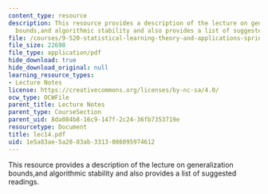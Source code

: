 ```yaml
---
content_type: resource
description: This resource provides a description of the lecture on generalization
  bounds,and algorithmic stability and also provides a list of suggested readings.
file: /courses/9-520-statistical-learning-theory-and-applications-spring-2006/1e5a83ae5a2883ab3313086095974612_lec14.pdf
file_size: 22698
file_type: application/pdf
hide_download: true
hide_download_original: null
learning_resource_types:
- Lecture Notes
license: https://creativecommons.org/licenses/by-nc-sa/4.0/
ocw_type: OCWFile
parent_title: Lecture Notes
parent_type: CourseSection
parent_uid: 8da084b8-16c9-147f-2c24-36fb7353719e
resourcetype: Document
title: lec14.pdf
uid: 1e5a83ae-5a28-83ab-3313-086095974612
---
```

This resource provides a description of the lecture on generalization bounds,and algorithmic stability and also provides a list of suggested readings.